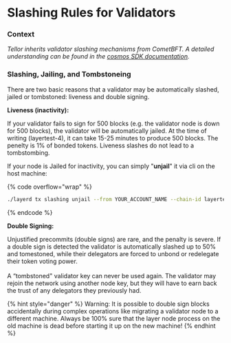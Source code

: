 # Slashing Rules for Validators

### Context

_Tellor inherits validator slashing mechanisms from CometBFT.  A detailed understanding can be found in the_ [_cosmos SDK documentation_](https://docs.cosmos.network/main/build/modules/slashing)_._&#x20;

### Slashing, Jailing, and Tombstoneing

There are two basic reasons that a validator may be automatically slashed, jailed or tombstoned: liveness and double signing.

**Liveness (inactivity):**

If your validator fails to sign for 500 blocks (e.g. the validator node is down for 500 blocks), the validator will be automatically jailed. At the time of writing (layertest-4), it can take 15-25 minutes to produce 500 blocks. The penelty is 1% of bonded tokens. Liveness slashes do not lead to a tombstombing.

If your node is Jailed for inactivity, you can simply "**unjail**" it via cli on the host machine:

{% code overflow="wrap" %}
```bash
./layerd tx slashing unjail --from YOUR_ACCOUNT_NAME --chain-id layertest-3 --fees 5loya --yes
```
{% endcode %}

**Double Signing:**

Unjustified precommits (double signs) are rare, and the penalty is severe. If a double sign is detected the validator is automatically slashed up to 50% and tomestoned, while their delegators are forced to unbond or redelegate their token voting power. \
\
A “tombstoned" validator key can never be used again. The validator may rejoin the network using another node key, but they will have to earn back the trust of any delegators they previously had.

{% hint style="danger" %}
Warning: It is possible to double sign blocks accidentally during complex operations like migrating a validator node to a different machine. Always be 100% sure that the layer node process on the old machine is dead before starting it up on the new machine!
{% endhint %}
